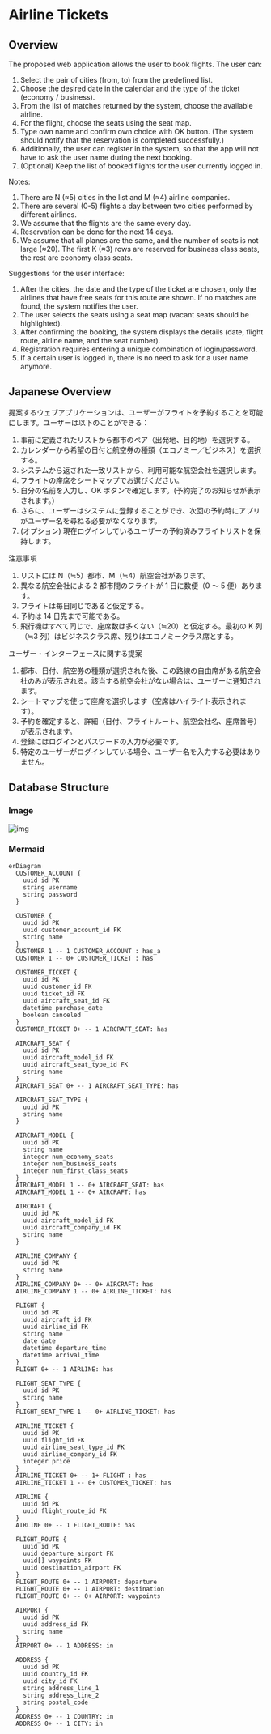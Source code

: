 # Airline Tickets

## Overview

The proposed web application allows the user to book flights. The user can:

1. Select the pair of cities (from, to) from the predefined list.
2. Choose the desired date in the calendar and the type of the ticket (economy / business).
3. From the list of matches returned by the system, choose the available airline.
4. For the flight, choose the seats using the seat map.
5. Type own name and confirm own choice with OK button. (The system should notify that the reservation is completed successfully.)
6. Additionally, the user can register in the system, so that the app will not have to ask the user name during the next booking.
7. (Optional) Keep the list of booked flights for the user currently logged in.

Notes:

1. There are N (≈5) cities in the list and M (≈4) airline companies.
2. There are several (0-5) flights a day between two cities performed by different airlines.
3. We assume that the flights are the same every day.
4. Reservation can be done for the next 14 days.
5. We assume that all planes are the same, and the number of seats is not large (≈20). The first K (≈3) rows are reserved for business class seats, the rest are economy class seats.

Suggestions for the user interface:

1. After the cities, the date and the type of the ticket are chosen, only the airlines that have free seats for this route are shown. If no matches are found, the system notifies the user.
2. The user selects the seats using a seat map (vacant seats should be highlighted).
3. After confirming the booking, the system displays the details (date, flight route, airline name, and the seat number).
4. Registration requires entering a unique combination of login/password.
5. If a certain user is logged in, there is no need to ask for a user name anymore.

## Japanese Overview

提案するウェブアプリケーションは、ユーザーがフライトを予約することを可能にします。ユーザーは以下のことができる：

1. 事前に定義されたリストから都市のペア（出発地、目的地）を選択する。
2. カレンダーから希望の日付と航空券の種類（エコノミー／ビジネス）を選択する。
3. システムから返された一致リストから、利用可能な航空会社を選択します。
4. フライトの座席をシートマップでお選びください。
5. 自分の名前を入力し、OK ボタンで確定します。(予約完了のお知らせが表示されます。）
6. さらに、ユーザーはシステムに登録することができ、次回の予約時にアプリがユーザー名を尋ねる必要がなくなります。
7. (オプション) 現在ログインしているユーザーの予約済みフライトリストを保持します。

注意事項

1. リストには N（≒5）都市、M（≒4）航空会社があります。
2. 異なる航空会社による 2 都市間のフライトが 1 日に数便（0 ～ 5 便）あります。
3. フライトは毎日同じであると仮定する。
4. 予約は 14 日先まで可能である。
5. 飛行機はすべて同じで、座席数は多くない（≒20）と仮定する。最初の K 列（≒3 列）はビジネスクラス席、残りはエコノミークラス席とする。

ユーザー・インターフェースに関する提案

1. 都市、日付、航空券の種類が選択された後、この路線の自由席がある航空会社のみが表示される。該当する航空会社がない場合は、ユーザーに通知されます。
2. シートマップを使って座席を選択します（空席はハイライト表示されます）。
3. 予約を確定すると、詳細（日付、フライトルート、航空会社名、座席番号）が表示されます。
4. 登録にはログインとパスワードの入力が必要です。
5. 特定のユーザーがログインしている場合、ユーザー名を入力する必要はありません。

## Database Structure

### Image

![img](./docs/imgs/airline_tickets%20-%20public.png)

### Mermaid

```mermaid
erDiagram
  CUSTOMER_ACCOUNT {
    uuid id PK
    string username
    string password
  }

  CUSTOMER {
    uuid id PK
    uuid customer_account_id FK
    string name
  }
  CUSTOMER 1 -- 1 CUSTOMER_ACCOUNT : has_a
  CUSTOMER 1 -- 0+ CUSTOMER_TICKET : has

  CUSTOMER_TICKET {
    uuid id PK
    uuid customer_id FK
    uuid ticket_id FK
    uuid aircraft_seat_id FK
    datetime purchase_date
    boolean canceled
  }
  CUSTOMER_TICKET 0+ -- 1 AIRCRAFT_SEAT: has

  AIRCRAFT_SEAT {
    uuid id PK
    uuid aircraft_model_id FK
    uuid aircraft_seat_type_id FK
    string name
  }
  AIRCRAFT_SEAT 0+ -- 1 AIRCRAFT_SEAT_TYPE: has

  AIRCRAFT_SEAT_TYPE {
    uuid id PK
    string name
  }

  AIRCRAFT_MODEL {
    uuid id PK
    string name
    integer num_economy_seats
    integer num_business_seats
    integer num_first_class_seats
  }
  AIRCRAFT_MODEL 1 -- 0+ AIRCRAFT_SEAT: has
  AIRCRAFT_MODEL 1 -- 0+ AIRCRAFT: has

  AIRCRAFT {
    uuid id PK
    uuid aircraft_model_id FK
    uuid aircraft_company_id FK
    string name
  }

  AIRLINE_COMPANY {
    uuid id PK
    string name
  }
  AIRLINE_COMPANY 0+ -- 0+ AIRCRAFT: has
  AIRLINE_COMPANY 1 -- 0+ AIRLINE_TICKET: has

  FLIGHT {
    uuid id PK
    uuid aircraft_id FK
    uuid airline_id FK
    string name
    date date
    datetime departure_time
    datetime arrival_time
  }
  FLIGHT 0+ -- 1 AIRLINE: has

  FLIGHT_SEAT_TYPE {
    uuid id PK
    string name
  }
  FLIGHT_SEAT_TYPE 1 -- 0+ AIRLINE_TICKET: has

  AIRLINE_TICKET {
    uuid id PK
    uuid flight_id FK
    uuid airline_seat_type_id FK
    uuid airline_company_id FK
    integer price
  }
  AIRLINE_TICKET 0+ -- 1+ FLIGHT : has
  AIRLINE_TICKET 1 -- 0+ CUSTOMER_TICKET: has

  AIRLINE {
    uuid id PK
    uuid flight_route_id FK
  }
  AIRLINE 0+ -- 1 FLIGHT_ROUTE: has

  FLIGHT_ROUTE {
    uuid id PK
    uuid departure_airport FK
    uuid[] waypoints FK
    uuid destination_airport FK
  }
  FLIGHT_ROUTE 0+ -- 1 AIRPORT: departure
  FLIGHT_ROUTE 0+ -- 1 AIRPORT: destination
  FLIGHT_ROUTE 0+ -- 0+ AIRPORT: waypoints

  AIRPORT {
    uuid id PK
    uuid address_id FK
    string name
  }
  AIRPORT 0+ -- 1 ADDRESS: in

  ADDRESS {
    uuid id PK
    uuid country_id FK
    uuid city_id FK
    string address_line_1
    string address_line_2
    string postal_code
  }
  ADDRESS 0+ -- 1 COUNTRY: in
  ADDRESS 0+ -- 1 CITY: in
```
